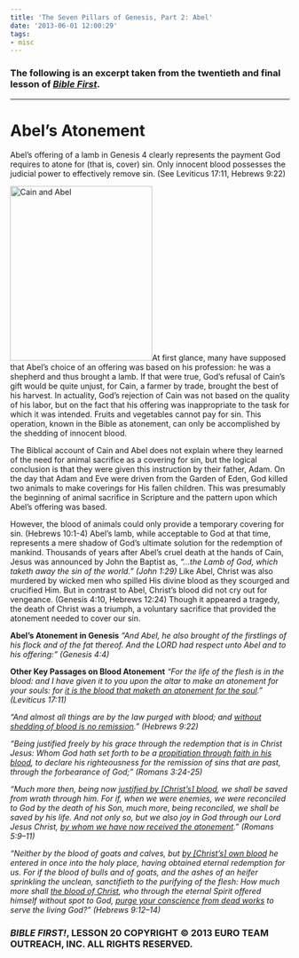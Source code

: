 ```yaml
---
title: 'The Seven Pillars of Genesis, Part 2: Abel'
date: '2013-06-01 12:00:29'
tags:
- misc
---
```


<h3>The following is an excerpt taken from the twentieth and final lesson of <em><a title="Bible First" href="http://www.getbiblefirst.com" target="_blank">Bible First</a></em>.</h3>

<hr />

<h1>Abel’s Atonement</h1>
Abel’s offering of a lamb in Genesis 4 clearly represents the payment God requires to atone for (that is, cover) sin. Only innocent blood possesses the judicial power to effectively remove sin. (See Leviticus 17:11, Hebrews 9:22)

<a href="https://s3.amazonaws.com/images.ofreport.com/2013/06/Abel.jpg"><img class="alignleft  wp-image-1808" alt="Cain and Abel" src="https://s3.amazonaws.com/images.ofreport.com/2013/06/Abel-366x450.jpg" width="256" height="315" /></a>At first glance, many have supposed that Abel’s choice of an offering was based on his profession: he was a shepherd and thus brought a lamb. If that were true, God’s refusal of Cain’s gift would be quite unjust, for Cain, a farmer by trade, brought the best of his harvest. In actuality, God’s rejection of Cain was not based on the quality of his labor, but on the fact that his offering was inappropriate to the task for which it was intended. Fruits and vegetables cannot pay for sin. This operation, known in the Bible as atonement, can only be accomplished by the shedding of innocent blood.

The Biblical account of Cain and Abel does not explain where they learned of the need for animal sacrifice as a covering for sin, but the logical conclusion is that they were given this instruction by their father, Adam. On the day that Adam and Eve were driven from the Garden of Eden, God killed two animals to make coverings for His fallen children. This was presumably the beginning of animal sacrifice in Scripture and the pattern upon which Abel’s offering was based.

However, the blood of animals could only provide a temporary covering for sin. (Hebrews 10:1-4) Abel’s lamb, while acceptable to God at that time, represents a mere shadow of God’s ultimate solution for the redemption of mankind. Thousands of years after Abel’s cruel death at the hands of Cain, Jesus was announced by John the Baptist as, <em>“…the Lamb of God, which taketh away the sin of the world.” (John 1:29)</em> Like Abel, Christ was also murdered by wicked men who spilled His divine blood as they scourged and crucified Him. But in contrast to Abel, Christ’s blood did not cry out for vengeance. (Genesis 4:10, Hebrews 12:24) Though it appeared a tragedy, the death of Christ was a triumph, a voluntary sacrifice that provided the atonement needed to cover our sin.

<strong>Abel’s Atonement in Genesis</strong>
<em>“And Abel, he also brought of the firstlings of his flock and of the fat thereof. And the LORD had respect unto Abel and to his offering:” (Genesis 4:4)</em>

<strong>Other Key Passages on Blood Atonement</strong>
<em>“For the life of the flesh is in the blood: and I have given it to you upon the altar to make an atonement for your souls: for <span style="text-decoration: underline;">it is the blood that maketh an atonement for the soul</span>.” (Leviticus 17:11)</em>

<em>“And almost all things are by the law purged with blood; and <span style="text-decoration: underline;">without shedding of blood is no remission</span>.” (Hebrews 9:22)</em>

<em>“Being justified freely by his grace through the redemption that is in Christ Jesus: Whom God hath set forth to be a <span style="text-decoration: underline;">propitiation through faith in his blood</span>, to declare his righteousness for the remission of sins that are past, through the forbearance of God;” (Romans 3:24-25)</em>

<em>“Much more then, being now <span style="text-decoration: underline;">justified by [Christ’s] blood</span>, we shall be saved from wrath through him. For if, when we were enemies, we were reconciled to God by the death of his Son, much more, being reconciled, we shall be saved by his life. And not only so, but we also joy in God through our Lord Jesus Christ, <span style="text-decoration: underline;">by whom we have now received the atonement</span>.” (Romans 5:9–11)</em>

<em>“Neither by the blood of goats and calves, but <span style="text-decoration: underline;">by [Christ’s] own blood</span> he entered in once into the holy place, having obtained eternal redemption for us. For if the blood of bulls and of goats, and the ashes of an heifer sprinkling the unclean, sanctifieth to the purifying of the flesh: How much more shall <span style="text-decoration: underline;">the blood of Christ</span>, who through the eternal Spirit offered himself without spot to God, <span style="text-decoration: underline;">purge your conscience from dead works</span> to serve the living God?” (Hebrews 9:12–14)</em>
<h3><strong><em>BIBLE FIRST!</em>, LESSON 20</strong>
COPYRIGHT © 2013 EURO TEAM OUTREACH, INC. ALL RIGHTS RESERVED.</h3>
